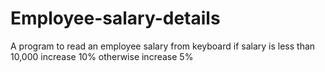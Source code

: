 # Employee-salary-details
A program to read an employee salary from keyboard if salary is less than 10,000 increase 10% otherwise increase 5%
